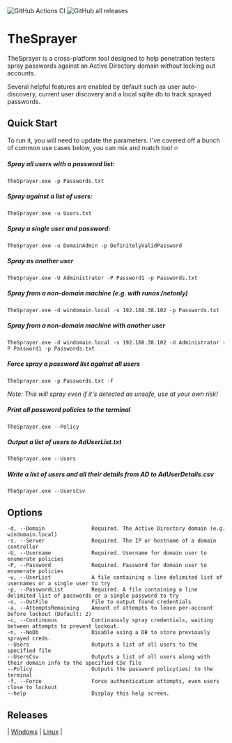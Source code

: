 ﻿![GitHub Actions CI](https://github.com/coj337/TheSprayer/workflows/CI/badge.svg)
![GitHub all releases](https://img.shields.io/github/downloads/coj337/TheSprayer/total)

# TheSprayer
TheSprayer is a cross-platform tool designed to help penetration testers spray passwords against an Active Directory domain _without_ locking out accounts.  

Several helpful features are enabled by default such as user auto-discovery, current user discovery and a local sqlite db to track sprayed passwords.

## Quick Start
To run it, you will need to update the parameters.
I've covered off a bunch of common use cases below, you can mix and match too! 🔥

##### Spray all users with a password list:
```
TheSprayer.exe -p Passwords.txt
```

##### Spray against a list of users:
```
TheSprayer.exe -u Users.txt
```

##### Spray a single user and password:
```
TheSprayer.exe -u DomainAdmin -p DefinitelyValidPassword
``` 

##### Spray as another user
```
TheSprayer.exe -U Administrator -P Password1 -p Passwords.txt
```

##### Spray from a non-domain machine (e.g. with runas /netonly)
```
TheSprayer.exe -d windomain.local -s 192.168.38.102 -p Passwords.txt
```

##### Spray from a non-domain machine with another user
```
TheSprayer.exe -d windomain.local -s 192.168.38.102 -U Administrator -P Password1 -p Passwords.txt
```

##### Force spray a password list against all users
```
TheSprayer.exe -p Passwords.txt -f
```
*Note: This will spray even if it's detected as unsafe, use at your own risk!*

##### Print all password policies to the terminal
```
TheSprayer.exe --Policy
```

##### Output a list of users to AdUserList.txt
```
TheSprayer.exe --Users
```

##### Write a list of users and all their details from AD to AdUserDetails.csv
```
TheSprayer.exe --UsersCsv
```

## Options
```
-d, --Domain               Required. The Active Directory domain (e.g. windomain.local)
-s, --Server               Required. The IP or hostname of a domain controller
-U, --Username             Required. Username for domain user to enumerate policies
-P, --Password             Required. Password for domain user to enumerate policies
-u, --UserList             A file containing a line delimited list of usernames or a single user to try
-p, --PasswordList         Required. A file containing a line delimited list of passwords or a single password to try
-o, --OutFile              File to output found credentials
-a, --AttemptsRemaining    Amount of attempts to leave per-account before lockout (Default: 2)
-c, --Continuous           Continuously spray credentials, waiting between attempts to prevent lockout.
-n, --NoDb                 Disable using a DB to store previously sprayed creds.
--Users                    Outputs a list of all users to the specified file
--UsersCsv                 Outputs a list of all users along with their domain info to the specified CSV file
--Policy                   Outputs the password policy(ies) to the terminal
-f, --Force                Force authentication attempts, even users close to lockout
--help                     Display this help screen.
```

## Releases
| [Windows](https://github.com/coj337/TheSprayer/releases/latest/download/TheSprayer.exe) |
[Linux](https://github.com/coj337/TheSprayer/releases/latest/download/TheSprayer) |
